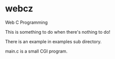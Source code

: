 # webcz
Web C Programming

This is something to do when there's nothing to do!

There is an example in examples sub directory.

main.c is a small CGI program.
